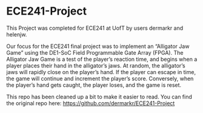 # ECE241-Project

This Project was completed for ECE241 at UofT by users dermarkr and helenjw.

Our focus for the ECE241 final project was to implement an “Alligator Jaw Game” using the
DE1-SoC Field Programmable Gate Array (FPGA). The Alligator Jaw Game is a test of the
player’s reaction time, and begins when a player places their hand in the alligator’s jaws. At
random, the alligator’s jaws will rapidly close on the player’s hand. If the player can escape in
time, the game will continue and increment the player’s score. Conversely, when the player’s
hand gets caught, the player loses, and the game is reset.

This repo has been cleaned up a bit to make it easier to read. You can find the original repo here:
https://github.com/dermarkr/ECE241-Project
